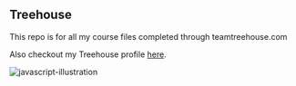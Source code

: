 ## Treehouse

This repo is for all my course files completed through teamtreehouse.com

Also checkout my Treehouse profile [here](https://teamtreehouse.com/francanete).

![javascript-illustration](https://user-images.githubusercontent.com/65967330/123831021-cb0dc400-d8fb-11eb-9a32-deff99df00fd.png)
